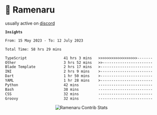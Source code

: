 # 🍜 Ramenaru

usually active on <a href="https://discordapp.com/users/503291004200157185">discord</a> 

**`Insights`**

<!--START_SECTION:waka-->

```txt
From: 15 May 2023 - To: 12 July 2023

Total Time: 58 hrs 29 mins

TypeScript                 41 hrs 3 mins   >>>>>>>>>>>>>>>>>>-------   70.19 %
Other                      3 hrs 52 mins   >>-----------------------   06.64 %
Blade Template             2 hrs 17 mins   >------------------------   03.93 %
INI                        2 hrs 9 mins    >------------------------   03.68 %
Dart                       1 hr 50 mins    >------------------------   03.15 %
YAML                       1 hr 28 mins    >------------------------   02.53 %
Python                     42 mins         -------------------------   01.21 %
Bash                       38 mins         -------------------------   01.10 %
CSS                        32 mins         -------------------------   00.93 %
Groovy                     32 mins         -------------------------   00.92 %
```

<!--END_SECTION:waka-->

<div style="text-align: center;">
   <img align="center" src="https://github-readme-streak-stats.herokuapp.com/?user=Ramenaru&theme=dark&card_width=520" alt="Ramenaru Contrib Stats" />
</div>



